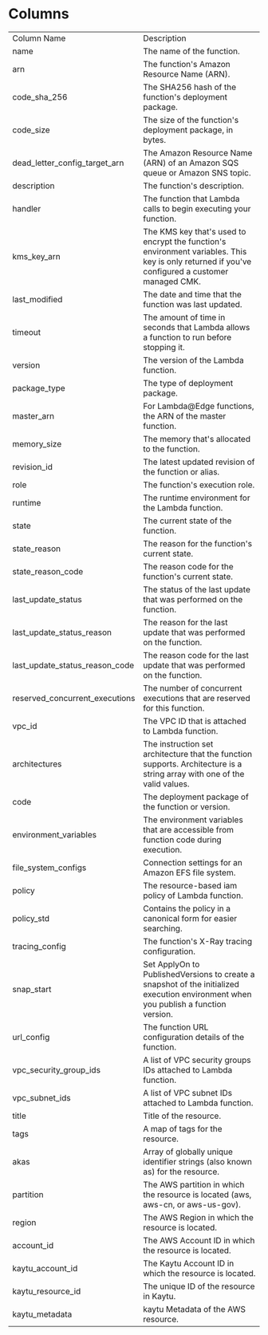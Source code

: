 # Columns  

<table>
	<tr><td>Column Name</td><td>Description</td></tr>
	<tr><td>name</td><td>The name of the function.</td></tr>
	<tr><td>arn</td><td>The function&#39;s Amazon Resource Name (ARN).</td></tr>
	<tr><td>code_sha_256</td><td>The SHA256 hash of the function&#39;s deployment package.</td></tr>
	<tr><td>code_size</td><td>The size of the function&#39;s deployment package, in bytes.</td></tr>
	<tr><td>dead_letter_config_target_arn</td><td>The Amazon Resource Name (ARN) of an Amazon SQS queue or Amazon SNS topic.</td></tr>
	<tr><td>description</td><td>The function&#39;s description.</td></tr>
	<tr><td>handler</td><td>The function that Lambda calls to begin executing your function.</td></tr>
	<tr><td>kms_key_arn</td><td>The KMS key that&#39;s used to encrypt the function&#39;s environment variables. This key is only returned if you&#39;ve configured a customer managed CMK.</td></tr>
	<tr><td>last_modified</td><td>The date and time that the function was last updated.</td></tr>
	<tr><td>timeout</td><td>The amount of time in seconds that Lambda allows a function to run before stopping it.</td></tr>
	<tr><td>version</td><td>The version of the Lambda function.</td></tr>
	<tr><td>package_type</td><td>The type of deployment package.</td></tr>
	<tr><td>master_arn</td><td>For Lambda@Edge functions, the ARN of the master function.</td></tr>
	<tr><td>memory_size</td><td>The memory that&#39;s allocated to the function.</td></tr>
	<tr><td>revision_id</td><td>The latest updated revision of the function or alias.</td></tr>
	<tr><td>role</td><td>The function&#39;s execution role.</td></tr>
	<tr><td>runtime</td><td>The runtime environment for the Lambda function.</td></tr>
	<tr><td>state</td><td>The current state of the function.</td></tr>
	<tr><td>state_reason</td><td>The reason for the function&#39;s current state.</td></tr>
	<tr><td>state_reason_code</td><td>The reason code for the function&#39;s current state.</td></tr>
	<tr><td>last_update_status</td><td>The status of the last update that was performed on the function.</td></tr>
	<tr><td>last_update_status_reason</td><td>The reason for the last update that was performed on the function.</td></tr>
	<tr><td>last_update_status_reason_code</td><td>The reason code for the last update that was performed on the function.</td></tr>
	<tr><td>reserved_concurrent_executions</td><td>The number of concurrent executions that are reserved for this function.</td></tr>
	<tr><td>vpc_id</td><td>The VPC ID that is attached to Lambda function.</td></tr>
	<tr><td>architectures</td><td>The instruction set architecture that the function supports. Architecture is a string array with one of the valid values.</td></tr>
	<tr><td>code</td><td>The deployment package of the function or version.</td></tr>
	<tr><td>environment_variables</td><td>The environment variables that are accessible from function code during execution.</td></tr>
	<tr><td>file_system_configs</td><td>Connection settings for an Amazon EFS file system.</td></tr>
	<tr><td>policy</td><td>The resource-based iam policy of Lambda function.</td></tr>
	<tr><td>policy_std</td><td>Contains the policy in a canonical form for easier searching.</td></tr>
	<tr><td>tracing_config</td><td>The function&#39;s X-Ray tracing configuration.</td></tr>
	<tr><td>snap_start</td><td>Set ApplyOn to PublishedVersions to create a snapshot of the initialized execution environment when you publish a function version.</td></tr>
	<tr><td>url_config</td><td>The function URL configuration details of the function.</td></tr>
	<tr><td>vpc_security_group_ids</td><td>A list of VPC security groups IDs attached to Lambda function.</td></tr>
	<tr><td>vpc_subnet_ids</td><td>A list of VPC subnet IDs attached to Lambda function.</td></tr>
	<tr><td>title</td><td>Title of the resource.</td></tr>
	<tr><td>tags</td><td>A map of tags for the resource.</td></tr>
	<tr><td>akas</td><td>Array of globally unique identifier strings (also known as) for the resource.</td></tr>
	<tr><td>partition</td><td>The AWS partition in which the resource is located (aws, aws-cn, or aws-us-gov).</td></tr>
	<tr><td>region</td><td>The AWS Region in which the resource is located.</td></tr>
	<tr><td>account_id</td><td>The AWS Account ID in which the resource is located.</td></tr>
	<tr><td>kaytu_account_id</td><td>The Kaytu Account ID in which the resource is located.</td></tr>
	<tr><td>kaytu_resource_id</td><td>The unique ID of the resource in Kaytu.</td></tr>
	<tr><td>kaytu_metadata</td><td>kaytu Metadata of the AWS resource.</td></tr>
</table>
